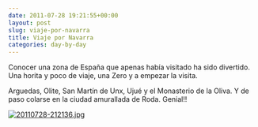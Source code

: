 ```yaml
---
date: 2011-07-28 19:21:55+00:00
layout: post
slug: viaje-por-navarra
title: Viaje por Navarra
categories: day-by-day
---
```


Conocer una zona de España que apenas había visitado ha sido divertido. Una horita y poco de viaje, una Zero y a empezar la visita.

Arguedas, Olite, San Martín de Unx, Ujué y el Monasterio de la Oliva. Y de paso colarse en la ciudad amurallada de Roda. Genial!!

[![20110728-212136.jpg](http://blog.migueljulian.com/wp-content/uploads/20110728-212136.jpg)](http://blog.migueljulian.com/wp-content/uploads/20110728-212136.jpg)
